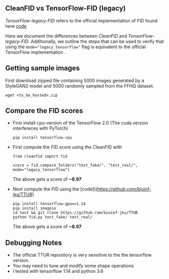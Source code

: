 ## CleanFID vs TensorFlow-FID (legacy)
*TensorFlow-legacy-FID* refers to the official implementation of FID found here [code](https://github.com/bioinf-jku/TTUR)

Here we document the differences between *CleanFID* and *TensorFlow-legacy-FID*. 
Additionally, we outline the steps that can be used to verify that using the `mode="legacy_tensorflow"` flag is equivalent to the official TensorFlow implementation . 

## Getting sample images
First download zipped file containing 5000 images generated by a StyleGAN2 model and 5000 randomly sampled from the FFHQ dataset. 
```
wget <to_be_hosted>.zip
```

## Compare the FID scores
  - First install cpu-version of the TensorFlow 2.0
    (The cuda version interfereces with PyTorch)
    ```
    pip install tensorflow-cpu
    ```

  - First compute the FID score using the CleanFID with
    ```
    from cleanfid import fid

    score = fid.compare_folders("test_fake/", "test_real/", mode="legacy_tensorflow")
    ```
    The above gets a score of **~8.97**

  - Next compute the FID using the [code]((https://github.com/bioinf-jku/TTUR)
    ```
    pip install tensorflow-gpu==1.14
    pip install imageio
    cd test && git clone https://github.com/bioinf-jku/TTUR
    python fid.py test_fake/ test_real/
    ```
    The above gets a score of **~8.97**


## Debugging Notes
  - The official TTUR repository is very sensitive to the the tensorflow version. 
  - You may need to tune and modify some shape operations
  - I tested with tensorflow 1.14 and python 3.6